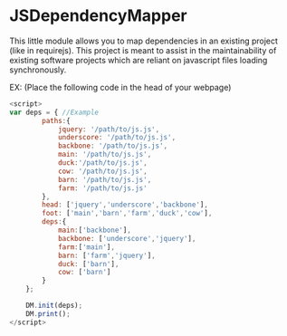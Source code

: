 JSDependencyMapper
==================

This little module allows you to map dependencies in an existing project (like in requirejs).  This project is meant to assist in the maintainability of existing software projects which are reliant on javascript files loading synchronously.

EX: (Place the following code in the head of your webpage)
```javascript
<script>
var deps = { //Example
		paths:{
			jquery: '/path/to/js.js',
			underscore: '/path/to/js.js',
			backbone: '/path/to/js.js',
			main: '/path/to/js.js',
			duck:'/path/to/js.js',
			cow: '/path/to/js.js',
			barn: '/path/to/js.js',
			farm: '/path/to/js.js'
		},
		head: ['jquery','underscore','backbone'],
		foot: ['main','barn','farm','duck','cow'],
		deps:{
			main:['backbone'],
			backbone: ['underscore','jquery'],
			farm:['main'],
			barn: ['farm','jquery'],
			duck: ['barn'],
			cow: ['barn']
		}
	};

	DM.init(deps);
	DM.print();
</script>
```
